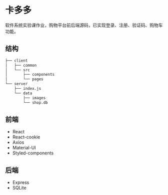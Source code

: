 # 卡多多

软件系统实验课作业，购物平台前后端源码，已实现登录、注册、验证码、购物车功能。

## 结构

```txt
├── client
│   ├── common
│   └── src
│       ├── components
│       └── pages
└── server
    ├── index.js
    └── data
        ├── images
        └── shop.db
```

## 前端

- React
- React-cookie
- Axios
- Material-UI
- Styled-components

## 后端

- Express
- SQLite
